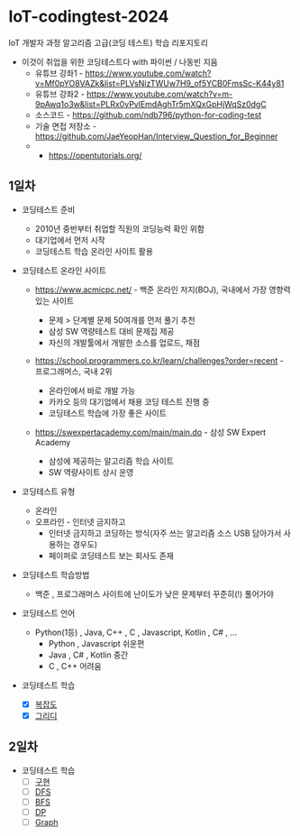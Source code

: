# IoT-codingtest-2024
IoT 개발자 과정 알고리즘 고급(코딩 테스트) 학습 리포지토리

- 이것이 취업을 위한 코딩테스트다 with 파이썬 / 나동빈 지음
    - 유튜브 강좌1 - https://www.youtube.com/watch?v=Mf0pYO8VAZk&list=PLVsNizTWUw7H9_of5YCB0FmsSc-K44y81
    - 유튜브 강좌2 - https://www.youtube.com/watch?v=m-9pAwq1o3w&list=PLRx0vPvlEmdAghTr5mXQxGpHjWqSz0dgC
    - 소스코드 - https://github.com/ndb796/python-for-coding-test
    - 기술 면접 저장소 - https://github.com/JaeYeopHan/Interview_Question_for_Beginner
    - - https://opentutorials.org/

## 1일차
- 코딩테스트 준비
    - 2010년 중반부터 취업할 직원의 코딩능력 확인 위함
    - 대기업에서 먼저 시작
    - 코딩테스트 학습 온라인 사이트 활용

- 코딩테스트 온라인 사이트
    - https://www.acmicpc.net/ - 백준 온라인 저지(BOJ), 국내에서 가장 영향력있는 사이트
        - 문제 > 단계별 문제 50여개를 먼저 풀기 추천
        - 삼성 SW 역량테스트 대비 문제집 제공
        - 자신의 개발툴에서 개발한 소스를 업로드, 채점

    - https://school.programmers.co.kr/learn/challenges?order=recent - 프로그래머스, 국내 2위
        - 온라인에서 바로 개발 가능
        - 카카오 등의 대기업에서 채용 코딩 테스트 진행 중
        - 코딩테스트 학습에 가장 좋은 사이트
    
    - https://swexpertacademy.com/main/main.do - 삼성 SW Expert Academy
        - 삼성에 제공하는 알고리즘 학습 사이트
        - SW 역량사이트 상시 운영

- 코딩테스트 유형
    - 온라인
    - 오프라인 - 인터넷 금지하고 
        - 인터넷 금지하고 코딩하는 방식(자주 쓰는 알고리즘 소스 USB 담아가서 사용하는 경우도)
        - 페이퍼로 코딩테스트 보는 회사도 존재

- 코딩테스트 학습방법
    - 백준 , 프로그래머스 사이트에 난이도가 낮은 문제부터 꾸준히(!) 풀어가야 

- 코딩테스트 언어  
    - Python(1등) , Java, C++ , C , Javascript, Kotlin , C# , ...
        - Python , Javascript 쉬운편
        - Java , C# , Kotlin 중간
        - C , C++ 어려움

- 코딩테스트 학습
    - [x] [복잡도](https://github.com/som7199/IoT-codingtest-2024/blob/main/day01/ct001_complexity.ipynb)
    - [x] [그리디](https://github.com/som7199/IoT-codingtest-2024/blob/main/day01/ct002_greedy.ipynb)

## 2일차
- 코딩테스트 학습
    - [ ] [구현]()
    - [ ] [DFS]()
    - [ ] [BFS]()
    - [ ] [DP]()
    - [ ] [Graph]()